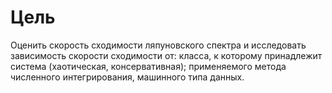 # Цель
Оценить скорость сходимости ляпуновского спектра и исследовать зависимость скорости сходимости от: класса, к которому принадлежит система (хаотическая, консервативная); применяемого метода численного интегрирования, машинного типа данных.
